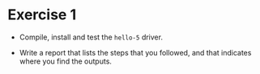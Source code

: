 # Exercise 1

- Compile, install and test the `hello-5` driver.

- Write a report that lists the steps that you followed, and that indicates where you find the outputs.
